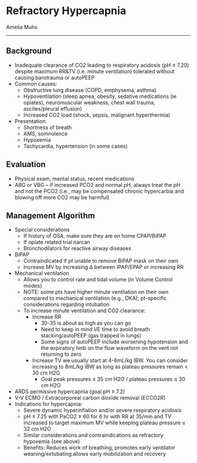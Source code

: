 # Refractory Hypercapnia

Amelia Muhs

---

## Background

- Inadequate clearance of CO2 leading to respiratory acidosis (pH ≤
    7.20) despite maximum RR&TV (i.e. minute ventilation) tolerated
    without causing barotrauma or autoPEEP
- Common causes:
    - Obstructive lung disease (COPD, emphysema, asthma)
    - Hypoventilation (sleep apnea, obesity, sedative medications (ie
        opiates), neuromuscular weakness, chest wall trauma, ascites/pleural
        effusion)
    - Increased CO2 load (shock, sepsis, malignant hyperthermia)
- Presentation:
    - Shortness of breath
    - AMS, somnolence
    - Hypoxemia
    - Tachycardia, hypertension (in some cases)

## Evaluation

- Physical exam, mental status, recent medications
- ABG or VBG – if increased PCO2 and normal pH, always treat the pH
    and not the PCO2 (i.e., may be compensated chronic hypercarbia and
    blowing off more CO2 may be harmful)

## Management Algorithm

- Special considerations
    - If history of OSA, make sure they are on home CPAP/BiPAP
    - If opiate related trial narcan
    - Bronchodilators for reactive airway diseases
- BiPAP
    - Contraindicated if pt unable to remove BiPAP mask on their own
    - Increase MV by increasing Δ between IPAP/EPAP or increasing RR
- Mechanical ventilation
    - Allows you to control rate and tidal volume (in Volume Control
        modes)
    - NOTE: some pts have higher minute ventilation on their own compared
        to mechanical ventilation (e.g., DKA); pt-specific considerations
        regarding intubation
    - To increase minute ventilation and CO2 clearance:
        - Increase RR
            - 30-35 is about as high as you can go
            - Need to keep in mind I/E time to avoid breath
                stacking/autoPEEP (gas trapped in lungs)
            - Some signs of autoPEEP include worsening hypotension and the
                expiratory limb on the flow waveform on the vent not
                returning to zero
        - Increase TV we usually start at 4-6mL/kg IBW. You can consider
            increasing to 8mL/kg IBW as long as plateau pressures remain \<
            30 cm H2O
            - Goal peak pressures ≤ 35 cm H2O / plateau pressures ≤ 30 cm
                H2O
- ARDS permissive hypercapnia (goal pH ≥ 7.2)
- V-V ECMO / Extracorporeal carbon dioxide removal (ECCO2R)
- Indications for hypercapnia:
    - Severe dynamic hyperinflation and/or severe respiratory acidosis
    - pH ≤ 7.25 with PaCO2 ≥ 60 for 6 hr with RR at 35/min and TV
        increased to target maximum MV while keeping plateau pressure ≤
        32 cm H2O
    - Similar considerations and contraindications as refractory hypoxemia
    (see above)
    - Benefits: Reduces work of breathing, promotes early ventilator
        weaning/extubating allows early mobilization and recovery
